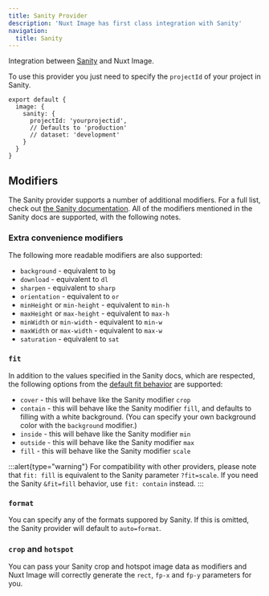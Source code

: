 ```yaml
---
title: Sanity Provider
description: 'Nuxt Image has first class integration with Sanity'
navigation:
  title: Sanity
---
```


Integration between [Sanity](https://www.sanity.io/docs/image-urls) and Nuxt Image.

To use this provider you just need to specify the `projectId` of your project in Sanity.

```js{}[nuxt.config.js]
export default {
  image: {
    sanity: {
      projectId: 'yourprojectid',
      // Defaults to 'production'
      // dataset: 'development'
    }
  }
}
```

## Modifiers

The Sanity provider supports a number of additional modifiers. For a full list, check out [the Sanity documentation](https://www.sanity.io/docs/image-urls). All of the modifiers mentioned in the Sanity docs are supported, with the following notes.

### Extra convenience modifiers

The following more readable modifiers are also supported:

- `background` - equivalent to `bg`
- `download` - equivalent to `dl`
- `sharpen` - equivalent to `sharp`
- `orientation` - equivalent to `or`
- `minHeight` or `min-height` - equivalent to `min-h`
- `maxHeight` or `max-height` - equivalent to `max-h`
- `minWidth` or `min-width` - equivalent to `min-w`
- `maxWidth` or `max-width` - equivalent to `max-w`
- `saturation` - equivalent to `sat`

### `fit`

In addition to the values specified in the Sanity docs, which are respected, the following options from the [default fit behavior](/components/nuxt-img#fit) are supported:

- `cover` - this will behave like the Sanity modifier `crop`
- `contain` - this will behave like the Sanity modifier `fill`, and defaults to filling with a white background. (You can specify your own background color with the `background` modifier.)
- `inside` - this will behave like the Sanity modifier `min`
- `outside` - this will behave like the Sanity modifier `max`
- `fill` - this will behave like the Sanity modifier `scale`

:::alert{type="warning"}
For compatibility with other providers, please note that `fit: fill` is equivalent to the Sanity parameter `?fit=scale`. If you need the Sanity `&fit=fill` behavior, use `fit: contain` instead.
:::

### `format`

You can specify any of the formats suppored by Sanity. If this is omitted, the Sanity provider will default to `auto=format`.

### `crop` and `hotspot`

You can pass your Sanity crop and hotspot image data as modifiers and Nuxt Image will correctly generate the `rect`, `fp-x` and `fp-y` parameters for you.